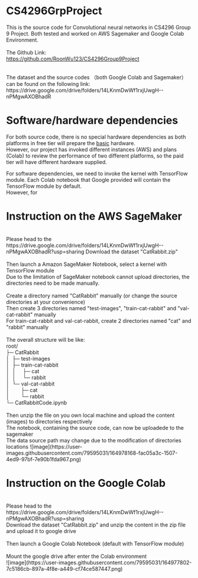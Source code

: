 # CS4296GrpProject

This is the source code for Convolutional neural networks in CS4296 Group 9 Project. Both tested and worked on AWS Sagemaker and Google Colab Environment. <br>
<br>
The Github Link: <br>
https://github.com/RoonWu123/CS4296Group9Project

<br>
The dataset and the source codes （both Google Colab and Sagemaker） can be found on the following link: <br>
https://drive.google.com/drive/folders/14LKnmDwWf1rxjUwgH--nPMgwAXOBhadR

<br>

# Software/hardware dependencies

For both source code, there is no special hardware dependencies as both platforms in free tier will prepare the <u>basic</u> hardware. <br>
However, our project has invoked different instances (AWS) and plans (Colab) to review the performance of two different platforms, so the paid tier will have different hardware supplied. <br>

For software dependencies, we need to invoke the kernel with TensorFlow module. Each Colab notebook that Google provided will contain the TensorFlow module by default.<br>
However, for 

# Instruction on the AWS SageMaker
<br>
Please head to the https://drive.google.com/drive/folders/14LKnmDwWf1rxjUwgH--nPMgwAXOBhadR?usp=sharing
Download the dataset "CatRabbit.zip"<br>
<br>
Then launch a Amazon SageMaker Notebook, select a kernel with TensorFlow module<br>
Due to the limitation of SageMaker notebook cannot upload directories, the directories need to be made manually.<br>
<br>
Create a directory named "CatRabbit" manually (or change the source directories at your convenience)<br>
Then create 3 directories named "test-images", "train-cat-rabbit" and "val-cat-rabbit" manually<br>
For train-cat-rabbit and val-cat-rabbit, create 2 directories named "cat" and "rabbit" manually<br>
<br>
The overall structure will be like: <br>
root/<br>
├─ CatRabbit<br>
│&nbsp;&nbsp;├─&nbsp;test-images<br>
│&nbsp;&nbsp;├─&nbsp;train-cat-rabbit<br>
│&nbsp;&nbsp;│&nbsp;&nbsp;&nbsp;&nbsp;&nbsp;├─&nbsp;cat<br>
│&nbsp;&nbsp;│&nbsp;&nbsp;&nbsp;&nbsp;&nbsp;└─&nbsp;rabbit<br>
│&nbsp;&nbsp;└─&nbsp;val-cat-rabbit<br>
│&nbsp;&nbsp;&nbsp;&nbsp;&nbsp;&nbsp;&nbsp;&nbsp;├─&nbsp;cat<br>
│&nbsp;&nbsp;&nbsp;&nbsp;&nbsp;&nbsp;&nbsp;&nbsp;└─&nbsp;rabbit<br>
└─&nbsp;CatRabbitCode.ipynb<br>
<br>
Then unzip the file on you own local machine and upload the content (images) to directories respectively<br>
The notebook, containing the source code, can now be uploadede to the sagemaker<br>
The data source path may change due to the modification of directories locations
![image](https://user-images.githubusercontent.com/79595031/164978168-fac05a3c-1507-4ed9-97bf-7e90b1fda967.png)

# Instruction on the Google Colab
<br>
Please head to the https://drive.google.com/drive/folders/14LKnmDwWf1rxjUwgH--nPMgwAXOBhadR?usp=sharing
<br>
Download the dataset "CatRabbit.zip" and unzip the content in the zip file and upload it to google drive<br>
<br>
Then launch a Google Colab Notebook (default with TensorFlow module)<br>
<br>
Mount the google drive after enter the Colab environment<br>
![image](https://user-images.githubusercontent.com/79595031/164977802-7c5186cb-897a-4f8e-a449-cf74ce587447.png)

